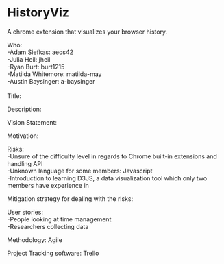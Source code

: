 # HistoryViz
A chrome extension that visualizes your browser history.

Who: <br>
 -Adam Siefkas: aeos42<br>
 -Julia Heil: jheil<br>
 -Ryan Burt: burt1215 <br>
 -Matilda Whitemore: matilda-may<br>
 -Austin Baysinger: a-baysinger<br><br>
Title:

Description:

Vision Statement: 

Motivation:

Risks:<br>
-Unsure of the difficulty level in regards to Chrome built-in extensions and handling API<br>
-Unknown language for some members: Javascript<br>
-Introduction to learning D3JS, a data visualization tool which only two members have experience in<br>

Mitigation strategy for dealing with the risks: 

User stories:<br>
-People looking at time management<br>
-Researchers collecting data<br>

Methodology: Agile <br>

Project Tracking software: Trello
